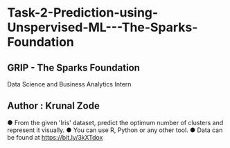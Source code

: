 # Task-2-Prediction-using-Unspervised-ML---The-Sparks-Foundation
## GRIP - The Sparks Foundation
Data Science and Business Analytics Intern
## Author : Krunal Zode
● From the given 'Iris' dataset, predict the optimum number of clusters and represent it visually. ● You can use R, Python or any other tool. 
● Data can be found at https://bit.ly/3kXTdox
